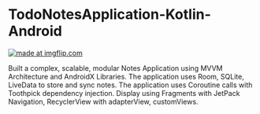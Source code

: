# TodoNotesApplication-Kotlin-Android

<a href="https://imgflip.com/gif/3uzqv2"><img src="https://imgflip.com/embed/3uzqv2" title="made at imgflip.com"/></a>


Built a complex, scalable, modular Notes Application using MVVM Architecture and AndroidX Libraries. The application uses Room, SQLite, LiveData to store and sync notes. The application uses Coroutine calls with Toothpick dependency injection. Display using Fragments with JetPack Navigation, RecyclerView with adapterView, customViews.
